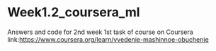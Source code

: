 # Week1.2_coursera_ml
Answers and code for 2nd week 1st task of course on Coursera link:https://www.coursera.org/learn/vvedenie-mashinnoe-obuchenie
